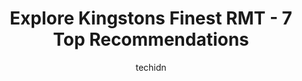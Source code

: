 ---
layout: ampstory
image: https://i0.wp.com/www.auto.or.id/wp-content/uploads/2023/06/health-in-focus-sports-injury-rehab-downtown-0-kingston-1686326568.png?resize=640,853
author: techidn
featured: false
description: Kingston, Ontario, Canada is a haven for RMT enthusiasts, boasting an impressive array of 7 top-notch establishments. Whether youre a seasoned connoisseur or simply curious to explore the b
title: Explore Kingstons Finest RMT - 7 Top Recommendations
cover:
   title: Explore Kingstons Finest RMT - 7 Top Recommendations
   subtitle: AUTO.OR.ID
   background: https://www.auto.or.id/wp-content/uploads/2023/06/health-in-focus-sports-injury-rehab-downtown-0-kingston-1686326568.png

pages: 
 - layout: thirds
   top: <h1>#1 The Orchid - Massage & Wellness Centre</h1>
   bottom: "<p>I have had massages in the past at other places, and this was my first time at Orchid. I came in today with a very hurt shoulder and sore back. Delia came in, discussed t</p>"
   background: https://www.auto.or.id/wp-content/uploads/2023/06/health-in-focus-sports-injury-rehab-downtown-1-kingston-1686326570.jpeg
   backgroundblur: true
 - layout: thirds
   top: <h1>#2 Health in Focus Sports Injury & Rehab - Downtown</h1>
   bottom: "<p>42 Queen St, Kingston, ON K7K 1A4, Canada</p>"
   background: https://www.auto.or.id/wp-content/uploads/2023/06/health-in-focus-sports-injury-rehab-downtown-2-kingston-1686326571.jpeg
   cta:
      link: https://www.auto.or.id/explore-kingstons-finest-rmt-7-top-recommendations/
      text: Explore Kingstons Finest RMT - 7 Top Recommendations
 - layout: thirds
   top: <h1>#3 LiveWell Centre</h1>
   bottom: "<p>348 Bagot St #101, Kingston, ON K7K 3B7, Canada</p>"
   background: https://images.unsplash.com/photo-1582834202430-ddcd18987a61?ixlib=rb-4.0.3&ixid=MnwxMjA3fDB8MHxwaG90by1wYWdlfHx8fGVufDB8fHx8&auto=format&fit=crop&w=640&h=853&q=80
   cta:
      link: https://www.auto.or.id/explore-kingstons-finest-rmt-7-top-recommendations/
      text: Explore Kingstons Finest RMT - 7 Top Recommendations
 - layout: thirds
   top: <h1>#4 Massage Addict</h1>
   bottom: "<p>2511 Princess St Unit B3, Kingston, ON K7M 3X9, Canada</p>"
   background: https://images.unsplash.com/photo-1628188859552-132bbeac6204?ixlib=rb-4.0.3&ixid=MnwxMjA3fDB8MHxwaG90by1wYWdlfHx8fGVufDB8fHx8&auto=format&fit=crop&w=640&h=853&q=80
   cta:
      link: https://www.auto.or.id/explore-kingstons-finest-rmt-7-top-recommendations/
      text: Explore Kingstons Finest RMT - 7 Top Recommendations
 - layout: thirds
   top: <h1>#5 Mercury Massage Therapy</h1>
   bottom: "<p>670 Fortune Crescent Unit 6, Kingston, ON K7P 2T3, Canada</p>"
   background: https://images.unsplash.com/photo-1512374554703-ce361659d5ce?ixlib=rb-4.0.3&ixid=MnwxMjA3fDB8MHxwaG90by1wYWdlfHx8fGVufDB8fHx8&auto=format&fit=crop&w=640&h=853&q=80
   cta:
      link: https://www.auto.or.id/explore-kingstons-finest-rmt-7-top-recommendations/
      text: Explore Kingstons Finest RMT - 7 Top Recommendations
 - layout: thirds
   top: <h1>#6 Elements Natural Therapies & Spa</h1>
   bottom: "<p>775 Strand Blvd, Kingston, ON K7P 2S7, Canada</p>"
   background: https://images.unsplash.com/photo-1654159866298-e3c8ee93e43b?ixlib=rb-4.0.3&ixid=MnwxMjA3fDB8MHxwaG90by1wYWdlfHx8fGVufDB8fHx8&auto=format&fit=crop&w=640&h=853&q=80
   cta:
      link: https://www.auto.or.id/explore-kingstons-finest-rmt-7-top-recommendations/
      text: Explore Kingstons Finest RMT - 7 Top Recommendations
 - layout: thirds
   top: <h1>#7 Deep Rooted Massage - Kingston West</h1>
   bottom: "<p>510 Canatara Ct Unit 2, Kingston, ON K7M 0G3, Canada</p>"
   background: https://images.unsplash.com/photo-1596639410348-8470f7fa9f84?ixlib=rb-4.0.3&ixid=MnwxMjA3fDB8MHxwaG90by1wYWdlfHx8fGVufDB8fHx8&auto=format&fit=crop&w=640&h=853&q=80
   cta:
      link: https://www.auto.or.id/explore-kingstons-finest-rmt-7-top-recommendations/
      text: Explore Kingstons Finest RMT - 7 Top Recommendations
 - layout: thirds
   middle: Continue reading...
   background: https://images.unsplash.com/photo-1617814076231-2c58846db944?ixlib=rb-4.0.3&ixid=MnwxMjA3fDB8MHxwaG90by1wYWdlfHx8fGVufDB8fHx8&auto=format&fit=crop&w=640&h=853&q=80
   cta:
      link: https://www.auto.or.id/explore-kingstons-finest-rmt-7-top-recommendations/
      text: Explore Kingstons Finest RMT - 7 Top Recommendations

---